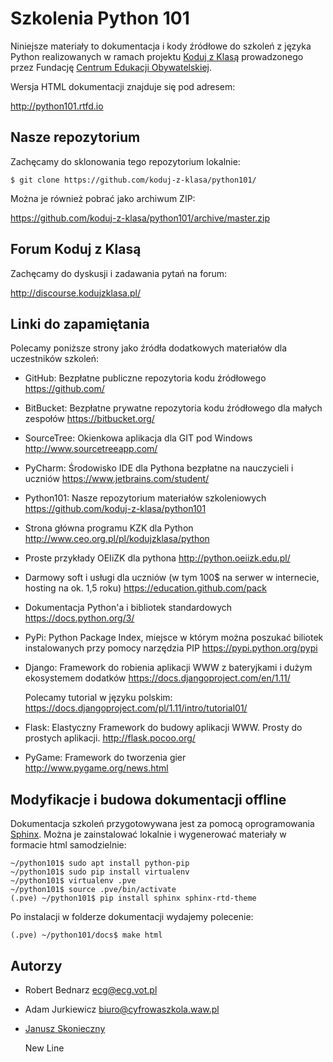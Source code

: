 Szkolenia Python 101
====================

Niniejsze materiały to dokumentacja i kody źródłowe do szkoleń z
języka Python realizowanych w ramach projektu [Koduj z Klasą][1]
prowadzonego przez Fundację [Centrum Edukacji Obywatelskiej][2].

Wersja HTML dokumentacji znajduje się pod adresem:

http://python101.rtfd.io

Nasze repozytorium
-------------------

Zachęcamy do sklonowania tego repozytorium lokalnie:

    $ git clone https://github.com/koduj-z-klasa/python101/

Można je również pobrać jako archiwum ZIP:

https://github.com/koduj-z-klasa/python101/archive/master.zip

Forum Koduj z Klasą
--------------------

Zachęcamy do dyskusji i zadawania pytań na forum:

http://discourse.kodujzklasa.pl/

Linki do zapamiętania
---------------------

Polecamy poniższe strony jako źródła dodatkowych materiałów dla uczestników szkoleń:

- GitHub: Bezpłatne publiczne repozytoria kodu źródłowego
  https://github.com/

- BitBucket: Bezpłatne prywatne repozytoria kodu źródłowego dla małych zespołów
  https://bitbucket.org/

- SourceTree: Okienkowa aplikacja dla GIT pod Windows
  http://www.sourcetreeapp.com/

- PyCharm: Środowisko IDE dla Pythona bezpłatne na nauczycieli i uczniów
  https://www.jetbrains.com/student/

- Python101: Nasze repozytorium materiałów szkoleniowych
  https://github.com/koduj-z-klasa/python101

- Strona główna programu KZK dla Python
  http://www.ceo.org.pl/pl/kodujzklasa/python

- Proste przykłady OEIiZK dla pythona
  http://python.oeiizk.edu.pl/

- Darmowy soft i usługi dla uczniów (w tym 100$ na serwer w internecie, hosting na ok. 1,5 roku)
  https://education.github.com/pack

- Dokumentacja Python'a i bibliotek standardowych
  https://docs.python.org/3/

- PyPi: Python Package Index, miejsce w którym można poszukać biliotek instalowanych przy pomocy narzędzia PIP
  https://pypi.python.org/pypi

- Django: Framework do robienia aplikacji WWW z bateryjkami i dużym ekosystemem dodatków
  https://docs.djangoproject.com/en/1.11/

  Polecamy tutorial w języku polskim:
  https://docs.djangoproject.com/pl/1.11/intro/tutorial01/

- Flask: Elastyczny Framework do budowy aplikacji WWW. Prosty do prostych aplikacji.
  http://flask.pocoo.org/

- PyGame: Framework do tworzenia gier
  http://www.pygame.org/news.html


Modyfikacje i budowa dokumentacji offline
-----------------------------------------

Dokumentacja szkoleń przygotowywana jest za pomocą oprogramowania [Sphinx][3].
Można je zainstalować lokalnie i wygenerować materiały w formacie html samodzielnie:

    ~/python101$ sudo apt install python-pip
    ~/python101$ sudo pip install virtualenv
    ~/python101$ virtualenv .pve
    ~/python101$ source .pve/bin/activate
    (.pve) ~/python101$ pip install sphinx sphinx-rtd-theme

Po instalacji w folderze dokumentacji wydajemy polecenie:

    (.pve) ~/python101/docs$ make html

Autorzy
-------

- Robert Bednarz <ecg@ecg.vot.pl>
- Adam Jurkiewicz <biuro@cyfrowaszkola.waw.pl>
- [Janusz Skonieczny][4]

  [1]: http://www.ceo.org.pl/koduj
  [2]: http://www.ceo.org.pl/
  [3]: http://sphinx-doc.org/latest/
  [4]: http://plus.google.com/+JanuszSkonieczny/
New Line
